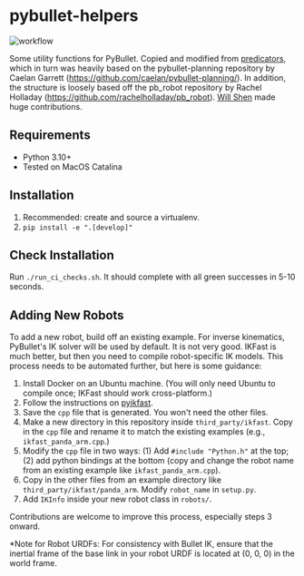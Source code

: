 # pybullet-helpers

![workflow](https://github.com/tomsilver/pybullet-helpers/actions/workflows/ci.yml/badge.svg)

Some utility functions for PyBullet. Copied and modified from [predicators](https://github.com/Learning-and-Intelligent-Systems/predicators), which in turn was heavily based on the pybullet-planning repository by Caelan Garrett (https://github.com/caelan/pybullet-planning/). In addition, the structure is loosely based off the pb_robot repository
by Rachel Holladay (https://github.com/rachelholladay/pb_robot). [Will Shen](https://shen.nz/) made huge contributions.

## Requirements

- Python 3.10+
- Tested on MacOS Catalina

## Installation

1. Recommended: create and source a virtualenv.
2. `pip install -e ".[develop]"`

## Check Installation

Run `./run_ci_checks.sh`. It should complete with all green successes in 5-10 seconds.

## Adding New Robots

To add a new robot, build off an existing example.
For inverse kinematics, PyBullet's IK solver will be used by default.
It is not very good.
IKFast is much better, but then you need to compile robot-specific IK models.
This process needs to be automated further, but here is some guidance:
1. Install Docker on an Ubuntu machine. (You will only need Ubuntu to compile once; IKFast should work cross-platform.)
2. Follow the instructions on [pyikfast](https://github.com/cyberbotics/pyikfast).
3. Save the `cpp` file that is generated. You won't need the other files.
4. Make a new directory in this repository inside `third_party/ikfast`. Copy in the `cpp` file and rename it to match the existing examples (e.g., `ikfast_panda_arm.cpp`.)
5. Modify the `cpp` file in two ways: (1) Add `#include "Python.h"` at the top; (2) add python bindings at the bottom (copy and change the robot name from an existing example like `ikfast_panda_arm.cpp`).
6. Copy in the other files from an example directory like `third_party/ikfast/panda_arm`. Modify `robot_name` in `setup.py`.
7. Add `IKInfo` inside your new robot class in `robots/`.

Contributions are welcome to improve this process, especially steps 3 onward.

*Note for Robot URDFs:
For consistency with Bullet IK, ensure that the inertial frame of the base link in your robot URDF is located at (0, 0, 0) in the world frame. 